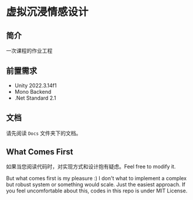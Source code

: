 # 虚拟沉浸情感设计
## 简介
一次课程的作业工程

## 前置需求
- Unity 2022.3.14f1
- Mono Backend
- .Net Standard 2.1

## 文档
请先阅读 `Docs` 文件夹下的文档。

## What Comes First
如果当您阅读代码时，对实现方式和设计抱有疑虑。Feel free to modify it.

But what comes first is my pleasure :)
I don't what to implement a complex but robust system or something would scale.
Just the easiest approach.
If you feel uncomfortable about this, codes in this repo is under MIT License.